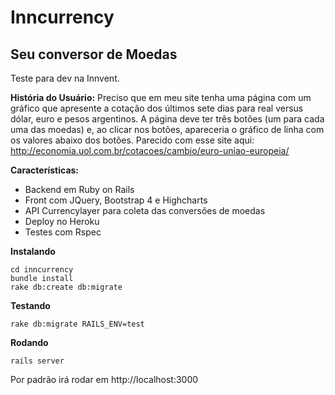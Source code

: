 # Inncurrency
## Seu conversor de Moedas

Teste para dev na Innvent.

**História do Usuário:**
Preciso que em meu site tenha uma página com um gráfico que apresente a cotação dos últimos sete dias para real versus dólar, euro e pesos argentinos. A página deve ter três botões (um para cada uma das moedas) e, ao clicar nos botões, apareceria o gráfico de linha com os valores abaixo dos botões. Parecido com esse site aqui: 
http://economia.uol.com.br/cotacoes/cambio/euro-uniao-europeia/

**Características:**
* Backend em Ruby on Rails
* Front com JQuery, Bootstrap 4 e Highcharts
* API Currencylayer para coleta das conversões de moedas
* Deploy no Heroku
* Testes com Rspec

**Instalando**
```
cd inncurrency
bundle install
rake db:create db:migrate
```

**Testando**
```
rake db:migrate RAILS_ENV=test
```

**Rodando**
```
rails server
```

Por padrão irá rodar em http://localhost:3000
